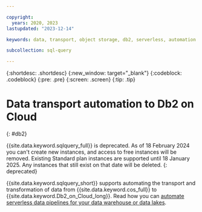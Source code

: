 ```yaml
---

copyright:
  years: 2020, 2023
lastupdated: "2023-12-14"

keywords: data, transport, object storage, db2, serverless, automation

subcollection: sql-query

---
```


{:shortdesc: .shortdesc}
{:new_window: target="_blank"}
{:codeblock: .codeblock}
{:pre: .pre}
{:screen: .screen}
{:tip: .tip}

# Data transport automation to Db2 on Cloud
{: #db2}

{{site.data.keyword.sqlquery_full}} is deprecated. As of 18 February 2024 you can't create new instances, and access to free instances will be removed. Existing Standard plan instances are supported until 18 January 2025. Any instances that still exist on that date will be deleted.
{: deprecated}

{{site.data.keyword.sqlquery_short}} supports automating the transport and transformation of data from {{site.data.keyword.cos_full}} to {{site.data.keyword.Db2_on_Cloud_long}}. Read how you can [automate serverless data pipelines for your data warehouse or data lakes](https://www.ibm.com/cloud/blog/announcements/automate-serverless-data-pipelines-for-your-data-warehouse-or-data-lakes).
